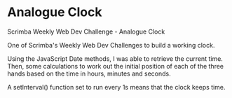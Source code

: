 # Analogue Clock
Scrimba Weekly Web Dev Challenge - Analogue Clock

One of Scrimba's Weekly Web Dev Challenges to build a working clock.

Using the JavaScript Date methods, I was able to retrieve the current time. Then, some calculations to work out the initial position of each of the three hands based on the time in hours, minutes and seconds.

A setInterval() function set to run every 1s means that the clock keeps time.